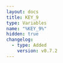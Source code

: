 ```yaml
---
layout: docs
title: KEY_9
type: Variables
name: "%KEY_9%"
hidden: true
changelog:
  - type: Added
    version: v0.7.2
---
```

